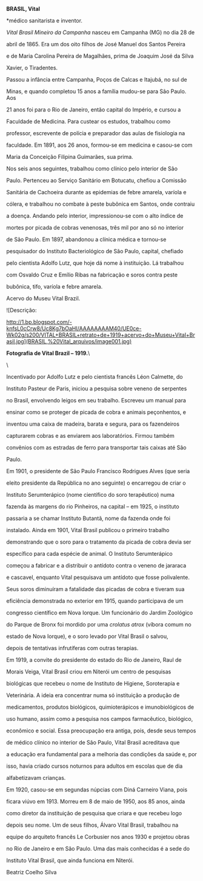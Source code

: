 **BRASIL, Vital**



\*médico sanitarista e inventor.



*Vital Brasil Mineiro da Campanha* nasceu em Campanha (MG) no dia 28 de

abril de 1865. Era um dos oito filhos de José Manuel dos Santos Pereira

e de Maria Carolina Pereira de Magalhães, prima de Joaquim José da Silva

Xavier, o Tiradentes.



Passou a infância entre Campanha, Poços de Calcas e Itajubá, no sul de

Minas, e quando completou 15 anos a família mudou-se para São Paulo. Aos

21 anos foi para o Rio de Janeiro, então capital do Império, e cursou a

Faculdade de Medicina. Para custear os estudos, trabalhou como

professor, escrevente de polícia e preparador das aulas de fisiologia na

faculdade. Em 1891, aos 26 anos, formou-se em medicina e casou-se com

Maria da Conceição Filipina Guimarães, sua prima.



Nos seis anos seguintes, trabalhou como clínico pelo interior de São

Paulo. Pertenceu ao Serviço Sanitário em Botucatu, chefiou a Comissão

Sanitária de Cachoeira durante as epidemias de febre amarela, varíola e

cólera, e trabalhou no combate à peste bubônica em Santos, onde contraiu

a doença. Andando pelo interior, impressionou-se com o alto índice de

mortes por picada de cobras venenosas, três mil por ano só no interior

de São Paulo. Em 1897, abandonou a clínica médica e tornou-se

pesquisador do Instituto Bacteriológico de São Paulo, capital, chefiado

pelo cientista Adolfo Lutz, que hoje dá nome à instituição. Lá trabalhou

com Osvaldo Cruz e Emílio Ribas na fabricação e soros contra peste

bubônica, tifo, varíola e febre amarela.



Acervo do Museu Vital Brazil.



![Descrição:

http://1.bp.blogspot.com/-knfsL0cCrw8/Uc8Kg7bOaHI/AAAAAAAAM40/UE0ce-Wk02g/s200/VITAL+BRASIL+retrato+de+1919+acervo+do+Museu+Vital+Brasil.jpg](BRASIL,%20Vital_arquivos/image001.jpg)



**Fotografia de Vital Brazil – 1919.**\

 \



Incentivado por Adolfo Lutz e pelo cientista francês Léon Calmette, do

Instituto Pasteur de Paris, iniciou a pesquisa sobre veneno de serpentes

no Brasil, envolvendo leigos em seu trabalho. Escreveu um manual para

ensinar como se proteger de picada de cobra e animais peçonhentos, e

inventou uma caixa de madeira, barata e segura, para os fazendeiros

capturarem cobras e as enviarem aos laboratórios. Firmou também

convênios com as estradas de ferro para transportar tais caixas até São

Paulo.



Em 1901, o presidente de São Paulo Francisco Rodrigues Alves (que seria

eleito presidente da República no ano seguinte) o encarregou de criar o

Instituto Serumterápico (nome científico do soro terapêutico) numa

fazenda às margens do rio Pinheiros, na capital – em 1925, o instituto

passaria a se chamar Instituto Butantã, nome da fazenda onde foi

instalado. Ainda em 1901, Vital Brasil publicou o primeiro trabalho

demonstrando que o soro para o tratamento da picada de cobra devia ser

específico para cada espécie de animal. O Instituto Serumterápico

começou a fabricar e a distribuir o antídoto contra o veneno de jararaca

e cascavel, enquanto Vital pesquisava um antídoto que fosse polivalente.

Seus soros diminuíram a fatalidade das picadas de cobra e tiveram sua

eficiência demonstrada no exterior em 1915, quando participava de um

congresso científico em Nova Iorque. Um funcionário do Jardim Zoológico

do Parque de Bronx foi mordido por uma *crolatus atrox* (víbora comum no

estado de Nova Iorque), e o soro levado por Vital Brasil o salvou,

depois de tentativas infrutíferas com outras terapias.



Em 1919, a convite do presidente do estado do Rio de Janeiro, Raul de

Morais Veiga, Vital Brasil criou em Niterói um centro de pesquisas

biológicas que recebeu o nome de Instituto de Higiene, Soroterapia e

Veterinária. A ideia era concentrar numa só instituição a produção de

medicamentos, produtos biológicos, quimioterápicos e imunobiológicos de

uso humano, assim como a pesquisa nos campos farmacêutico, biológico,

econômico e social. Essa preocupação era antiga, pois, desde seus tempos

de médico clínico no interior de São Paulo, Vital Brasil acreditava que

a educação era fundamental para a melhoria das condições da saúde e, por

isso, havia criado cursos noturnos para adultos em escolas que de dia

alfabetizavam crianças.



Em 1920, casou-se em segundas núpcias com Diná Carneiro Viana, pois

ficara viúvo em 1913. Morreu em 8 de maio de 1950, aos 85 anos, ainda

como diretor da instituição de pesquisa que criara e que recebeu logo

depois seu nome. Um de seus filhos, Álvaro Vital Brasil, trabalhou na

equipe do arquiteto francês Le Corbusier nos anos 1930 e projetou obras

no Rio de Janeiro e em São Paulo. Uma das mais conhecidas é a sede do

Instituto Vital Brasil, que ainda funciona em Niterói.



Beatriz Coelho Silva



